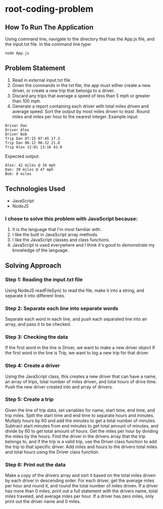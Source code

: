# root-coding-problem

## How To Run The Application

Using command line, navigate to the directory that has the App.js file, and the input.txt file. In the command line type:
```
node App.js
```

## Problem Statement

1. Read in external input.txt file.
2. Given the commands in the txt file, the app must either create a new. driver, or create a new trip that belongs to a driver.
3. Discard any trips that average a speed of less than 5 mph or greater than 100 mph.
4. Generate a report containing each driver with total miles driven and average speed. Sort the output by most miles driven to least. Round miles and miles per hour to the nearest integer.
Example input:

```
Driver Dan
Driver Alex
Driver Bob
Trip Dan 07:15 07:45 17.3
Trip Dan 06:12 06:32 21.8
Trip Alex 12:01 13:16 42.0
```

Expected output:

```
Alex: 42 miles @ 34 mph
Dan: 39 miles @ 47 mph
Bob: 0 miles
```

## Technologies Used

* JavaScript
* NodeJS
### I chose to solve this problem with JavaScript because:
1. It is the language that I'm most familiar with.
2. I like the built in JavaScript array methods.
3. I like the JavaScript classes and class functions.
4. JavaScript is used everywhere and I think it's good to demonstrate my knowledge of the language.

## Solving Approach

### Step 1: Reading the input.txt file
Using NodeJS readFileSync to read the file, make it into a string, and separate it into different lines.
### Step 2: Separate each line into separate words
Separate each word in each line, and push each separated line into an array, and pass it to be checked.
### Step 3: Checking the data
If the first word in the line is Driver, we want to make a new driver object
If the first word in the line is Trip, we want to log a new trip for that driver.
### Step 4: Create a driver
Using the JavaScript class, this creates a new driver that can have a name, an array of trips, total number of miles driven, and total hours of drive time.
Push the new driver created into and array of drivers.
### Step 5: Create a trip
Given the line of trip data, set variables for name, start time, end time, and trip miles.
Split the start time and end time to separate hours and minutes. Multiply hours by 60 and add the minutes to get a total number of minutes. Subtract start minutes from end minutes to get total amount of minutes, and divide by 60 to get total amount of hours.
Get the miles per hour by dividing the miles by the hours.
Find the driver in the drivers array that the trip belongs to, and if the trip is a valid trip, use the Driver class function to add the trip to that specific driver.
Add miles and hours to the drivers total miles and total hours using the Driver class function.
### Step 6: Print out the data
Make a copy of the drivers array and sort it based on the total miles driven by each driver in descending order.
For each driver, get the average miles per hour and round it, and round the total number of miles driven.
If a driver has more than 0 miles, print out a full statement with the drivers name, total miles traveled, and average miles per hour.
If a driver has zero miles, only print out the driver name and 0 miles.
